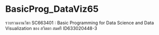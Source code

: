 # BasicProg_DataViz65
รวบรวมงานวิชา SC663401 : Basic Programming for Data Science and Data Visualization ของ สวิตตา สมศรี ID633020448-3

